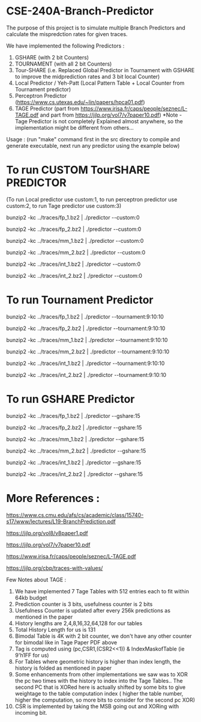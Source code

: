 # CSE-240A-Branch-Predictor

The purpose of this project is to simulate multiple Branch Predictors and calculate the mispredction rates for given traces.

We have implemented the following Predictors : 
1. GSHARE (with 2 bit Counters)
2. TOURNAMENT (with all 2 bit Counters)
3. Tour-SHARE (i.e. Replaced Global Predictor in Tournament with GSHARE to improve the midprediction rates and 3 bit local Counter) 
4. Local Predictor / Yeh-Patt (Local Pattern Table + Local Counter from Tournament predictor)
5. Perceptron Predictor (https://www.cs.utexas.edu/~lin/papers/hpca01.pdf)
6. TAGE Predictor (part from https://www.irisa.fr/caps/people/seznec/L-TAGE.pdf and part from https://jilp.org/vol7/v7paper10.pdf)
*Note - Tage Predictor is not completely Explained almost anywhere, so the implementation might be different from others...


Usage : (run "make" command first in the src directory to compile and generate executable, next run any predictor using the example below)
# To run CUSTOM TourSHARE PREDICTOR 
(To run Local predictor use custom:1, to run perceptron predictor use custom:2, to run Tage predictor use custom:3)

bunzip2 -kc ../traces/fp_1.bz2 | ./predictor --custom:0

bunzip2 -kc ../traces/fp_2.bz2 | ./predictor --custom:0

bunzip2 -kc ../traces/mm_1.bz2 | ./predictor --custom:0

bunzip2 -kc ../traces/mm_2.bz2 | ./predictor --custom:0

bunzip2 -kc ../traces/int_1.bz2 | ./predictor --custom:0

bunzip2 -kc ../traces/int_2.bz2 | ./predictor --custom:0
# To run Tournament Predictor

bunzip2 -kc ../traces/fp_1.bz2 | ./predictor --tournament:9:10:10

bunzip2 -kc ../traces/fp_2.bz2 | ./predictor --tournament:9:10:10

bunzip2 -kc ../traces/mm_1.bz2 | ./predictor --tournament:9:10:10

bunzip2 -kc ../traces/mm_2.bz2 | ./predictor --tournament:9:10:10

bunzip2 -kc ../traces/int_1.bz2 | ./predictor --tournament:9:10:10

bunzip2 -kc ../traces/int_2.bz2 | ./predictor --tournament:9:10:10

# To run GSHARE Predictor
bunzip2 -kc ../traces/fp_1.bz2 | ./predictor --gshare:15

bunzip2 -kc ../traces/fp_2.bz2 | ./predictor --gshare:15

bunzip2 -kc ../traces/mm_1.bz2 | ./predictor --gshare:15

bunzip2 -kc ../traces/mm_2.bz2 | ./predictor --gshare:15

bunzip2 -kc ../traces/int_1.bz2 | ./predictor --gshare:15

bunzip2 -kc ../traces/int_2.bz2 | ./predictor --gshare:15

# More References : 
https://www.cs.cmu.edu/afs/cs/academic/class/15740-s17/www/lectures/L19-BranchPrediction.pdf

https://jilp.org/vol8/v8paper1.pdf

https://jilp.org/vol7/v7paper10.pdf

https://www.irisa.fr/caps/people/seznec/L-TAGE.pdf

https://jilp.org/cbp/traces-with-values/

Few Notes about TAGE  : 
1. We have implemented 7 Tage Tables with 512 entries each to fit within 64kb budget
2. Prediction counter is 3 bits, usefulness counter is 2 bits
3. Usefulness Counter is updated after every 256k predictions as mentioned in the paper
4. History lengths are 2,4,8,16,32,64,128 for our tables
5. Total History Length for us is 131
6. Bimodal Table is 4K with 2 bit counter, we don't have any other counter for bimodal like in Tage Paper PDF above
7. Tag is computed using (pc,CSR1,(CSR2<<1)) & IndexMaskofTable (ie 9'h1FF for us)
8. For Tables where geometric history is higher than index length, the history is folded as mentioned in paper
9. Some enhancements from other implementations we saw was to XOR the pc two times with the history to index into  the Tage Tables.. 
  The second PC that is XORed here is actually shifted by some bits to give weightage to the table computation index ( higher the table number, higher the computation, so more bits to consider for the second pc XOR)
10. CSR is implemented by taking the MSB going out and XORing with incoming bit.
